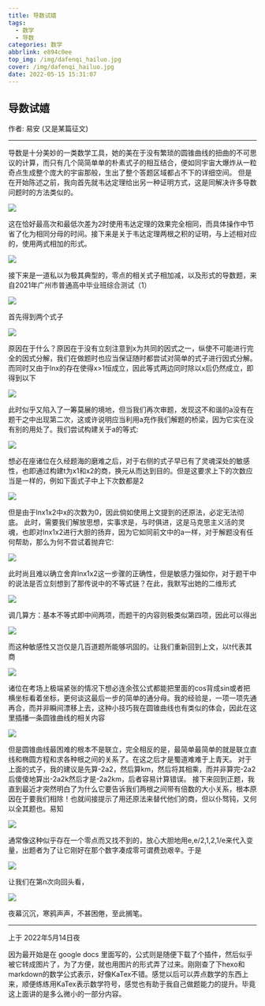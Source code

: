 ```yaml
---
title: 导数试嬉
tags:
  - 数学
  - 导数
categories: 数学
abbrlink: e894c0ee
top_img: /img/dafenqi_hailuo.jpg
cover: /img/dafenqi_hailuo.jpg
date: 2022-05-15 15:31:07
---
```


## 导数试嬉
作者: 易安 (又是某篇征文)

---

导数是十分美妙的一类数学工具，她的美在于没有繁琐的圆锥曲线的扭曲的不可思议的计算，而只有几个简简单单的朴素式子的相互结合，便如同宇宙大爆炸从一粒奇点生成整个庞大的宇宙那般，生出了整个答题区域都占不下的详细空间。
但是在开始陈述之前，我向首先就韦达定理给出另一种证明方式，这是同解决许多导数问题时的方法类似的。

![](/img/导数试嬉/image13.png)

这在恰好最高次和最低次差为2时使用韦达定理的效果完全相同，而具体操作中节省了化为相同分母的时间。接下来是关于韦达定理两根之积的证明，与上述相对应的，使用两式相加的形式。

![](/img/导数试嬉/image9.png)

接下来是一道私以为极其典型的，零点的相关式子相加减，以及<!--![](/img/导数试嬉/image1.png)-->形式的导数题，来自2021年广州市普通高中毕业班综合测试（1）

![](/img/导数试嬉/image2.png)

首先得到两个式子

![](/img/导数试嬉/image4.png)

原因在于什么？原因在于没有立刻注意到x为共同的因式之一，纵使不可能进行完全的因式分解，我们在做题时也应当保证随时都尝试对简单的式子进行因式分解。而同时又由于lnx的存在使得x>1恒成立，因此等式两边同时除以x后仍然成立，即得到以下

![](/img/导数试嬉/image16.png)

此时似乎又陷入了一筹莫展的境地，但当我们再次审题，发现这不和谐的a没有在题干之中出现第二次，这或许说明应当利用a充作我们解题的桥梁，因为它实在没有别的用处了。我们尝试构建关于a的等式:

![](/img/导数试嬉/image3.png)

想必在座诸位在久经题海的磨难之后，对于右侧的式子早已有了灵魂深处的敏感性，也即通过构建t为x1和x2的商，换元从而达到目的。但是这要求上下的次数应当是一样的，例如下面式子中上下次数都是2

![](/img/导数试嬉/image6.png)

但是由于lnx1x2中x的次数为0，因此倘如使用上文提到的还原法，必定无法彻底。
此时，需要我们解放思想，实事求是，与时俱进，这是马克思主义活的灵魂，也即对lnx1x2进行大胆的扬弃，因为它如同前文中的a一样，对于解题没有任何帮助，那么为何不尝试着抛弃它:

![](/img/导数试嬉/image11.png)

此时尚且难以确立舍弃lnx1x2这一步骤的正确性，但是敏感力强如你，对于题干中<!--![](/img/导数试嬉/image7.png)-->的说法是否立刻想到了那传说中的不等式链？在此，我默写出她的二维形式

![](/img/导数试嬉/image10.png)

调几算方：基本不等式即中间两项，而题干的内容则极类似第四项，因此可以得出

![](/img/导数试嬉/image8.png)

而这种敏感性又岂仅是几百道题所能够巩固的。让我们重新回到上文，以t代表其商

![](/img/导数试嬉/image14.png)

诸位在考场上极端紧张的情况下想必连余弦公式都能把里面的cos背成sin或者把横坐标看着坐标，更何谈这最后一步的简单的通分母。我的经验是，一项一项先通再合，而并非瞬间漂移上去，这种小技巧我在圆锥曲线也有类似的体会，因此在这里插播一条圆锥曲线的相关内容

![](/img/导数试嬉/image5.png)

但是圆锥曲线最困难的根本不是联立，完全相反的是，最简单最简单的就是联立直线和椭圆方程和求各种根之间的关系了。在这之后才是蜀道难难于上青天。
对于上面的式子，我的建议是先算-2a2，然后算km，然后将其相乘，而并非算完-2a2后傻傻地算出-2a2k然后才是-2a2km，后者容易计算错误。
接下来回到正题，我直到最近才突然明白了为什么它要告诉我们两根之间带有倍数的大小关系，根本原因在于要我们相除！也就间接提示了用还原法来替代他们的商，但以仆驽钝，又何以全其题也。易知

![](/img/导数试嬉/image12.png)

通常像这种似乎存在一个零点而又找不到的，放心大胆地用e,e/2,1,2,1/e来代入变量，出题者为了让它刚好在那个数字凑成零可谓费劲艰辛。于是

![](/img/导数试嬉/image17.png)

让我们在第n次向回头看，

![](/img/导数试嬉/image15.png)

夜幕沉沉，寒鸦声声，不甚困倦，至此搁笔。

---
上于 2022年5月14日夜

因为最开始是在 google docs 里面写的，公式则是随便下载了个插件，然后似乎被它转成图片了，为了方便，就也用图片的形式弄了过来。刚刚查了下hexo和markdown的数学公式表示，好像KaTex不错。感觉以后可以弄点数学的东西上来，顺便练练用KaTex表示数学符号，感觉也有助于我自己做题能力的提升。毕竟这上面讲的是多么微小的一部分内容。
